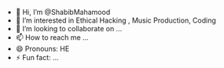 - 👋 Hi, I’m @ShabibMahamood
- 👀 I’m interested in Ethical Hacking , Music Production, Coding
- 💞️ I’m looking to collaborate on ...
- 📫 How to reach me ...
- 😄 Pronouns: HE
- ⚡ Fun fact: ...

<!---
ShabibMahamood/ShabibMahamood is a ✨ special ✨ repository because its `README.md` (this file) appears on your GitHub profile.
You can click the Preview link to take a look at your changes.
--->
